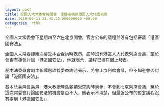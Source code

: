 ```yaml
---
layout: post
title: 全國人大常委會將開會　譚耀宗稱無港區人大代表列席
date: 2020-06-11 22:42:35.000000000 +08:00
categories: rthk
---
```


全國人大常委會下星期四至六在北京開會，官方公布的議程並沒有包括審議「港區國安法」。

全國人大常委譚耀宗接受本台查詢時表示，屆時沒有港區人大代表列席會議，至於會否有機會討論「港區國安法」，他就表示，議程已經在網上發表。

基本法委員會副主任譚惠珠接受查詢時表示，將會上京列席會議，但不知道會否討論「港區國安法」。

基本法委員會委員、港大教授陳弘毅接受查詢時表示，不會到北京列席會議，至於這次常委會討論國安法的機會是否不大，他表示不清楚，但最近公布的暫定議程沒有提到「港區國安法」。
